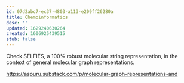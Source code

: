 ```yaml
---
id: 07d2abc7-ec37-4803-a113-e209ff26280a
title: Chemoinformatics
desc: ''
updated: 1629240630264
created: 1606925439515
stub: false
---
```


Check SELFIES, a 100% robust molecular string representation, in the context of general molecular graph representations.

https://aspuru.substack.com/p/molecular-graph-representations-and


